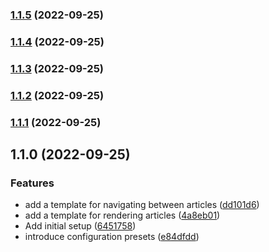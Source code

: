 ### [1.1.5](https://github.com/mstream/encyclopedia-of-software-engineering/compare/1.1.4...1.1.5) (2022-09-25)

### [1.1.4](https://github.com/mstream/encyclopedia-of-software-engineering/compare/1.1.3...1.1.4) (2022-09-25)

### [1.1.3](https://github.com/mstream/encyclopedia-of-software-engineering/compare/1.1.2...1.1.3) (2022-09-25)

### [1.1.2](https://github.com/mstream/encyclopedia-of-software-engineering/compare/1.1.1...1.1.2) (2022-09-25)

### [1.1.1](https://github.com/mstream/encyclopedia-of-software-engineering/compare/1.1.0...1.1.1) (2022-09-25)

## 1.1.0 (2022-09-25)


### Features

* add a template for navigating between articles ([dd101d6](https://github.com/mstream/encyclopedia-of-software-engineering/commit/dd101d6b0fe0ef75fba6638ad737201d824ea28f))
* add a template for rendering articles ([4a8eb01](https://github.com/mstream/encyclopedia-of-software-engineering/commit/4a8eb01c7bba20554be7b0e807a686ead499dd2f))
* Add initial setup ([6451758](https://github.com/mstream/encyclopedia-of-software-engineering/commit/64517586057276875f6c6d651eac790b4ac9534e))
* introduce configuration presets ([e84dfdd](https://github.com/mstream/encyclopedia-of-software-engineering/commit/e84dfddf852a7f671758873137682b14c251db2f))

